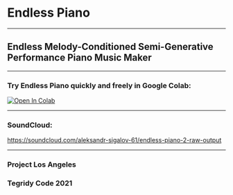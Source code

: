 # Endless Piano

***

## Endless Melody-Conditioned Semi-Generative Performance Piano Music Maker

***

### Try Endless Piano quickly and freely in Google Colab:

[![Open In Colab][colab-badge]][colab-notebook]

[colab-notebook]: <https://colab.research.google.com/github/asigalov61/Endless-Piano/blob/main/Endless_Piano.ipynb>
[colab-badge]: <https://colab.research.google.com/assets/colab-badge.svg>

***

### SoundCloud:
https://soundcloud.com/aleksandr-sigalov-61/endless-piano-2-raw-output

***

### Project Los Angeles
### Tegridy Code 2021
